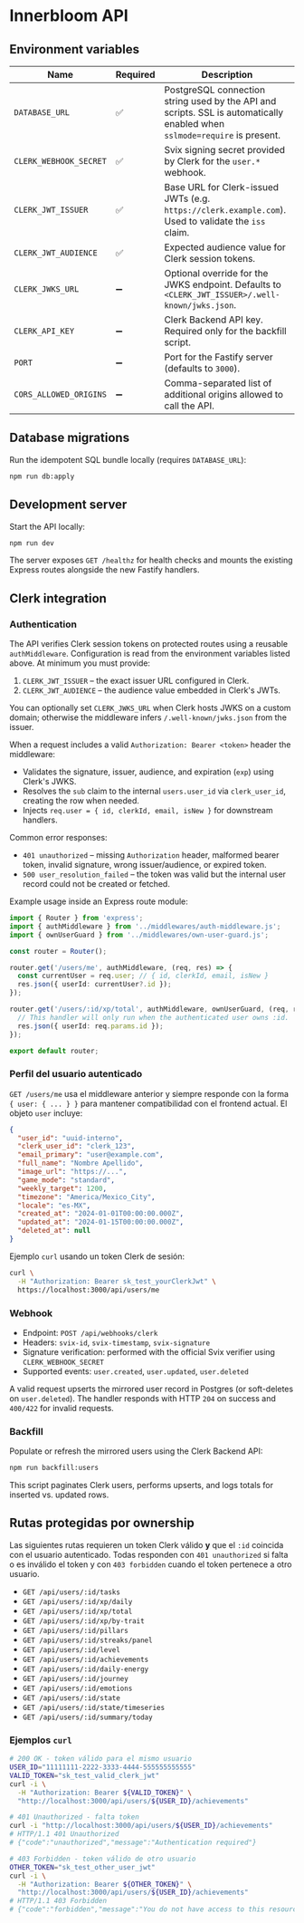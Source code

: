 # Innerbloom API

## Environment variables

| Name | Required | Description |
| --- | --- | --- |
| `DATABASE_URL` | ✅ | PostgreSQL connection string used by the API and scripts. SSL is automatically enabled when `sslmode=require` is present. |
| `CLERK_WEBHOOK_SECRET` | ✅ | Svix signing secret provided by Clerk for the `user.*` webhook. |
| `CLERK_JWT_ISSUER` | ✅ | Base URL for Clerk-issued JWTs (e.g. `https://clerk.example.com`). Used to validate the `iss` claim. |
| `CLERK_JWT_AUDIENCE` | ✅ | Expected audience value for Clerk session tokens. |
| `CLERK_JWKS_URL` | ➖ | Optional override for the JWKS endpoint. Defaults to `<CLERK_JWT_ISSUER>/.well-known/jwks.json`. |
| `CLERK_API_KEY` | ➖ | Clerk Backend API key. Required only for the backfill script. |
| `PORT` | ➖ | Port for the Fastify server (defaults to `3000`). |
| `CORS_ALLOWED_ORIGINS` | ➖ | Comma-separated list of additional origins allowed to call the API. |

## Database migrations

Run the idempotent SQL bundle locally (requires `DATABASE_URL`):

```bash
npm run db:apply
```

## Development server

Start the API locally:

```bash
npm run dev
```

The server exposes `GET /healthz` for health checks and mounts the existing Express routes alongside the new Fastify handlers.

## Clerk integration

### Authentication

The API verifies Clerk session tokens on protected routes using a reusable `authMiddleware`. Configuration is read from the environment variables listed above. At minimum you must provide:

1. `CLERK_JWT_ISSUER` – the exact issuer URL configured in Clerk.
2. `CLERK_JWT_AUDIENCE` – the audience value embedded in Clerk's JWTs.

You can optionally set `CLERK_JWKS_URL` when Clerk hosts JWKS on a custom domain; otherwise the middleware infers `/.well-known/jwks.json` from the issuer.

When a request includes a valid `Authorization: Bearer <token>` header the middleware:

* Validates the signature, issuer, audience, and expiration (`exp`) using Clerk's JWKS.
* Resolves the `sub` claim to the internal `users.user_id` via `clerk_user_id`, creating the row when needed.
* Injects `req.user = { id, clerkId, email, isNew }` for downstream handlers.

Common error responses:

* `401 unauthorized` – missing `Authorization` header, malformed bearer token, invalid signature, wrong issuer/audience, or expired token.
* `500 user_resolution_failed` – the token was valid but the internal user record could not be created or fetched.

Example usage inside an Express route module:

```ts
import { Router } from 'express';
import { authMiddleware } from '../middlewares/auth-middleware.js';
import { ownUserGuard } from '../middlewares/own-user-guard.js';

const router = Router();

router.get('/users/me', authMiddleware, (req, res) => {
  const currentUser = req.user; // { id, clerkId, email, isNew }
  res.json({ userId: currentUser?.id });
});

router.get('/users/:id/xp/total', authMiddleware, ownUserGuard, (req, res) => {
  // This handler will only run when the authenticated user owns :id.
  res.json({ userId: req.params.id });
});

export default router;
```

### Perfil del usuario autenticado

`GET /users/me` usa el middleware anterior y siempre responde con la forma `{ user: { ... } }` para mantener compatibilidad con el frontend actual. El objeto `user` incluye:

```json
{
  "user_id": "uuid-interno",
  "clerk_user_id": "clerk_123",
  "email_primary": "user@example.com",
  "full_name": "Nombre Apellido",
  "image_url": "https://...",
  "game_mode": "standard",
  "weekly_target": 1200,
  "timezone": "America/Mexico_City",
  "locale": "es-MX",
  "created_at": "2024-01-01T00:00:00.000Z",
  "updated_at": "2024-01-15T00:00:00.000Z",
  "deleted_at": null
}
```

Ejemplo `curl` usando un token Clerk de sesión:

```bash
curl \
  -H "Authorization: Bearer sk_test_yourClerkJwt" \
  https://localhost:3000/api/users/me
```

### Webhook

* Endpoint: `POST /api/webhooks/clerk`
* Headers: `svix-id`, `svix-timestamp`, `svix-signature`
* Signature verification: performed with the official Svix verifier using `CLERK_WEBHOOK_SECRET`
* Supported events: `user.created`, `user.updated`, `user.deleted`

A valid request upserts the mirrored user record in Postgres (or soft-deletes on `user.deleted`). The handler responds with HTTP `204` on success and `400/422` for invalid requests.

### Backfill

Populate or refresh the mirrored users using the Clerk Backend API:

```bash
npm run backfill:users
```

This script paginates Clerk users, performs upserts, and logs totals for inserted vs. updated rows.

## Rutas protegidas por ownership

Las siguientes rutas requieren un token Clerk válido **y** que el `:id` coincida con el usuario autenticado. Todas responden con `401 unauthorized` si falta o es inválido el token y con `403 forbidden` cuando el token pertenece a otro usuario.

* `GET /api/users/:id/tasks`
* `GET /api/users/:id/xp/daily`
* `GET /api/users/:id/xp/total`
* `GET /api/users/:id/xp/by-trait`
* `GET /api/users/:id/pillars`
* `GET /api/users/:id/streaks/panel`
* `GET /api/users/:id/level`
* `GET /api/users/:id/achievements`
* `GET /api/users/:id/daily-energy`
* `GET /api/users/:id/journey`
* `GET /api/users/:id/emotions`
* `GET /api/users/:id/state`
* `GET /api/users/:id/state/timeseries`
* `GET /api/users/:id/summary/today`

### Ejemplos `curl`

```bash
# 200 OK - token válido para el mismo usuario
USER_ID="11111111-2222-3333-4444-555555555555"
VALID_TOKEN="sk_test_valid_clerk_jwt"
curl -i \
  -H "Authorization: Bearer ${VALID_TOKEN}" \
  "http://localhost:3000/api/users/${USER_ID}/achievements"

# 401 Unauthorized - falta token
curl -i "http://localhost:3000/api/users/${USER_ID}/achievements"
# HTTP/1.1 401 Unauthorized
# {"code":"unauthorized","message":"Authentication required"}

# 403 Forbidden - token válido de otro usuario
OTHER_TOKEN="sk_test_other_user_jwt"
curl -i \
  -H "Authorization: Bearer ${OTHER_TOKEN}" \
  "http://localhost:3000/api/users/${USER_ID}/achievements"
# HTTP/1.1 403 Forbidden
# {"code":"forbidden","message":"You do not have access to this resource"}
```
